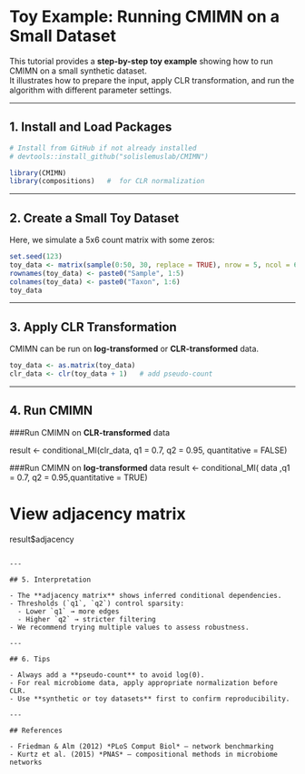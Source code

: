 # Toy Example: Running CMIMN on a Small Dataset

This tutorial provides a **step-by-step toy example** showing how to run CMIMN on a small synthetic dataset.  
It illustrates how to prepare the input, apply CLR transformation, and run the algorithm with different parameter settings.

---

## 1. Install and Load Packages

```R
# Install from GitHub if not already installed
# devtools::install_github("solislemuslab/CMIMN")

library(CMIMN)
library(compositions)   #  for CLR normalization
```

---

## 2. Create a Small Toy Dataset

Here, we simulate a 5x6 count matrix with some zeros:

```R
set.seed(123)
toy_data <- matrix(sample(0:50, 30, replace = TRUE), nrow = 5, ncol = 6)
rownames(toy_data) <- paste0("Sample", 1:5)
colnames(toy_data) <- paste0("Taxon", 1:6)
toy_data
```

---

## 3. Apply CLR Transformation

CMIMN can be run on **log-transformed** or **CLR-transformed** data.  

```R
toy_data <- as.matrix(toy_data)
clr_data <- clr(toy_data + 1)   # add pseudo-count
```


---

## 4. Run CMIMN
###Run CMIMN  on  **CLR-transformed** data

result <- conditional_MI(clr_data, q1 = 0.7, q2 = 0.95, quantitative = FALSE)

###Run CMIMN  on  **log-transformed** data
result <- conditional_MI( data ,q1 = 0.7, q2 = 0.95,quantitative = TRUE)


# View adjacency matrix
result$adjacency
```

---

## 5. Interpretation

- The **adjacency matrix** shows inferred conditional dependencies.  
- Thresholds (`q1`, `q2`) control sparsity:
  - Lower `q1` → more edges
  - Higher `q2` → stricter filtering  
- We recommend trying multiple values to assess robustness.

---

## 6. Tips

- Always add a **pseudo-count** to avoid log(0).  
- For real microbiome data, apply appropriate normalization before CLR.  
- Use **synthetic or toy datasets** first to confirm reproducibility.

---

## References

- Friedman & Alm (2012) *PLoS Comput Biol* – network benchmarking  
- Kurtz et al. (2015) *PNAS* – compositional methods in microbiome networks
